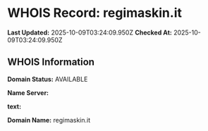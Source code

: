 # WHOIS Record: regimaskin.it

**Last Updated:** 2025-10-09T03:24:09.950Z
**Checked At:** 2025-10-09T03:24:09.950Z

## WHOIS Information

**Domain Status:** AVAILABLE

**Name Server:** 

**text:** 

**Domain Name:** regimaskin.it

